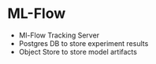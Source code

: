 # ML-Flow
- Ml-Flow Tracking Server
- Postgres DB to store experiment results
- Object Store to store model artifacts